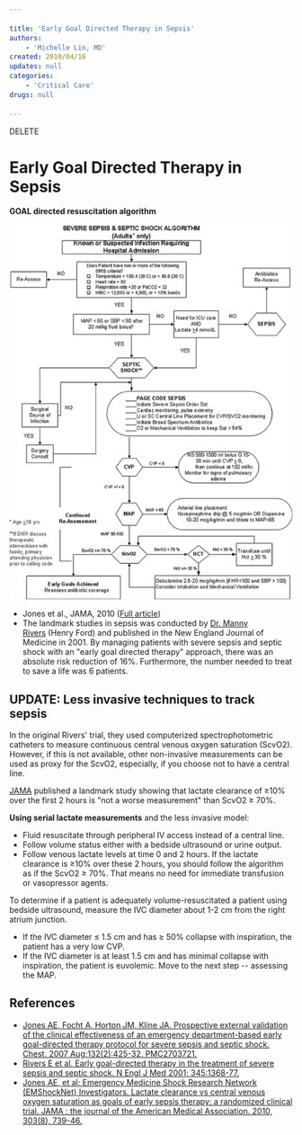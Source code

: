 ```yaml
---

title: 'Early Goal Directed Therapy in Sepsis'
authors:
    - 'Michelle Lin, MD'
created: 2010/04/16
updates: null
categories:
    - 'Critical Care'
drugs: null

---
```


DELETE

# Early Goal Directed Therapy in Sepsis

**GOAL directed resuscitation algorithm**

![](image-1.png)

-   Jones et al., JAMA, 2010 ([Full article](http://journal.publications.chestnet.org/article.aspx?articleid=1085306))
-   The landmark studies in sepsis was conducted by [Dr. Manny Rivers](http://www.nejm.org/doi/full/10.1056/NEJMoa010307) (Henry Ford) and published in the New England Journal of Medicine in 2001. By managing patients with severe sepsis and septic shock with an "early goal directed therapy" approach, there was an absolute risk reduction of 16%. Furthermore, the number needed to treat to save a life was 6 patients.

## UPDATE: Less invasive techniques to track sepsis 

In the original Rivers' trial, they used computerized spectrophotometric catheters to measure continuous central venous oxygen saturation (ScvO2). However, if this is not available, other non-invasive measurements can be used as proxy for the ScvO2, especially, if you choose not to have a central line.

[JAMA](https://www.ncbi.nlm.nih.gov/pubmed/20179283) published a landmark study showing that lactate clearance of ≥10% over the first 2 hours is "not a worse measurement" than ScvO2 ≥ 70%. 

**Using serial lactate measurements** and the less invasive model:

-   Fluid resuscitate through peripheral IV access instead of a central line.  
-   Follow volume status either with a bedside ultrasound or urine output.
-   Follow venous lactate levels at time 0 and 2 hours. If the lactate clearance is ≥10% over these 2 hours, you should follow the algorithm as if the ScvO2 ≥ 70%. That means no need for immediate transfusion or vasopressor agents.

To determine if a patient is adequately volume-resuscitated a patient using bedside ultrasound, measure the IVC diameter about 1-2 cm from the right atrium junction.

-   If the IVC diameter ≤ 1.5 cm and has ≥ 50% collapse with inspiration, the patient has a very low CVP.
-   If the IVC diameter is at least 1.5 cm and has minimal collapse with inspiration, the patient is euvolemic. Move to the next step -- assessing the MAP.

## References

-   [Jones AE, Focht A, Horton JM, Kline JA. Prospective external validation of the clinical effectiveness of an emergency department-based early goal-directed therapy protocol for severe sepsis and septic shock. Chest. 2007 Aug;132(2):425-32. PMC2703721.](http://journal.publications.chestnet.org/article.aspx?articleid=1085306)
-   [Rivers E et al. Early goal-directed therapy in the treatment of severe sepsis and septic shock. N Engl J Med 2001; 345:1368-77.](http://www.nejm.org/doi/full/10.1056/NEJMoa010307)
-   [Jones AE, et al; Emergency Medicine Shock Research Network (EMShockNet) Investigators. Lactate clearance vs central venous oxygen saturation as goals of early sepsis therapy: a randomized clinical trial. JAMA : the journal of the American Medical Association. 2010, 303(8), 739-46.](https://www.ncbi.nlm.nih.gov/pubmed/20179283)
